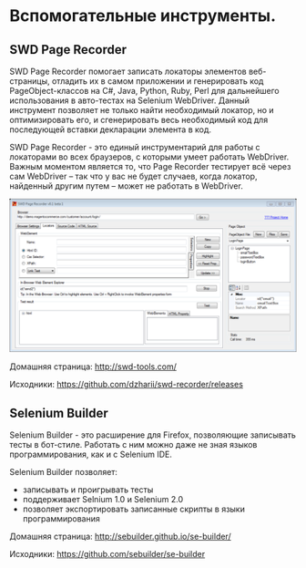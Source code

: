 # Вспомогательные инструменты.

## SWD Page Recorder

SWD Page Recorder помогает записать локаторы элементов веб-страницы, отладить их в самом приложении и генерировать код PageObject-классов на C#, Java, Python, Ruby, Perl для дальнейшего использования в авто-тестах на Selenium WebDriver. Данный инструмент позволяет не только найти необходимый локатор, но и оптимизировать его, и сгенерировать весь необходимый код для последующей вставки декларации элемента в код. 


SWD Page Recorder - это единый инструментарий для работы с локаторами во всех браузеров, с которыми умеет работать WebDriver. Важным моментом является то, что Page Recorder тестирует всё через сам WebDriver – так что у вас не будет случаев, когда локатор, найденный другим путем – может не работать в WebDriver.

![](../resources/PageRecorder.png)


Домашняя страница: http://swd-tools.com/

Исходники: https://github.com/dzharii/swd-recorder/releases


## Selenium Builder

Selenium Builder - это расширение для Firefox, позволяющие записывать тесты в бот-стиле. Работать с ним можно даже не зная языков программирования, как и с Selenium IDE.

Selenium Builder позволяет:

* записывать и проигрывать тесты
* поддерживает Selnium 1.0 и Selenium 2.0
* позволяет экспортировать записанные скрипты в языки программирования


Домашняя страница: http://sebuilder.github.io/se-builder/

Исходники: https://github.com/sebuilder/se-builder